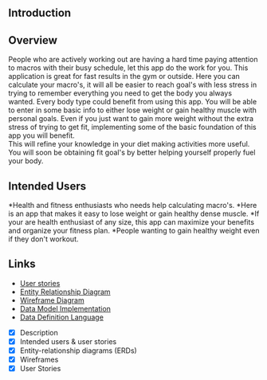 ## Introduction

## Overview
People who are actively working out are having a hard time paying attention to macros with their busy schedule, let this app do the work for you. 
This application is great for fast results in the gym or outside. Here you can calculate your macro's, it will all be easier to reach goal's with less stress in trying to remember everything you need to get the body you always wanted. 
Every body type could benefit from using this app. You will be able to enter in some basic info to either lose weight or gain healthy muscle with personal goals.
Even if you just want to gain more weight without the extra stress of trying to get fit, implementing some of the basic foundation of this app you will benefit.  
This will refine your knowledge in your diet making activities more useful. You will soon be obtaining fit goal's by better helping yourself properly fuel your body.

## Intended Users 

*Health and fitness enthusiasts who needs help calculating macro's. 
*Here is an app that makes it easy to lose weight or gain healthy dense muscle.
*If your are health enthusiast of any size, this app can maximize your benefits and organize your fitness plan. 
*People wanting to gain healthy weight even if they don't workout. 

## Links
* [User stories](docs/user-stories.md)
* [Entity Relationship Diagram](docs/erd.md)
* [Wireframe Diagram](docs/wireframe.md)
* [Data Model Implementation](docs/datamodelimpl.md)
* [Data Definition Language](docs/ddl.md)

* [x] Description
* [x] Intended users &amp; user stories
* [x] Entity-relationship diagrams (ERDs)
* [x] Wireframes
* [x] User Stories